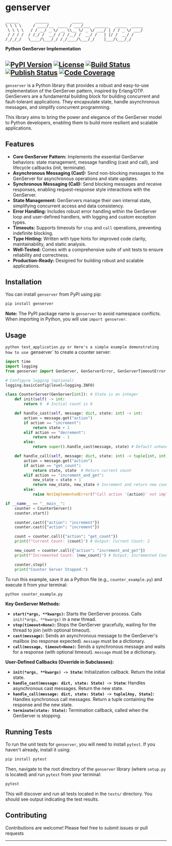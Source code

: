# genserver

```
______       ______          _____                          
\ \ \ \     / ____/__  ____ / ___/___  ______   _____  _____
 \ \ \ \   / / __/ _ \/ __ \\__ \/ _ \/ ___/ | / / _ \/ ___/
 / / / /  / /_/ /  __/ / / /__/ /  __/ /   | |/ /  __/ /    
/_/_/_/   \____/\___/_/ /_/____/\___/_/    |___/\___/_/     

```

**Python GenServer Implementation**

[![PyPI Version](https://badge.fury.io/py/genserver.svg)](https://pypi.org/project/genserver/)
[![License](https://img.shields.io/badge/License-MIT-blue.svg)](LICENSE)
[![Build Status](https://github.com/ourway/genserver/actions/workflows/ci.yml/badge.svg)](https://github.com/ourway/genserver/actions/workflows/ci.yml)
[![Publish Status](https://github.com/ourway/genserver/actions/workflows/publish.yml/badge.svg)](https://github.com/ourway/genserver/actions/workflows/publish.yml)
[![Code Coverage](https://codecov.io/gh/ourway/genserver/branch/main/graph/badge.svg?token=YOUR_CODECOV_TOKEN)](https://codecov.io/gh/ourway/genserver) 
----

`genserver` is a Python library that provides a robust and easy-to-use implementation of the GenServer pattern, inspired by Erlang/OTP. GenServers are a fundamental building block for building concurrent and fault-tolerant applications. They encapsulate state, handle asynchronous messages, and simplify concurrent programming.

This library aims to bring the power and elegance of the GenServer model to Python developers, enabling them to build more resilient and scalable applications.

## Features

*   **Core GenServer Pattern:** Implements the essential GenServer behaviors: state management, message handling (cast and call), and lifecycle callbacks (init, terminate).
*   **Asynchronous Messaging (Cast):** Send non-blocking messages to the GenServer for asynchronous operations and state updates.
*   **Synchronous Messaging (Call):** Send blocking messages and receive responses, enabling request-response style interactions with the GenServer.
*   **State Management:** GenServers manage their own internal state, simplifying concurrent access and data consistency.
*   **Error Handling:** Includes robust error handling within the GenServer loop and user-defined handlers, with logging and custom exception types.
*   **Timeouts:** Supports timeouts for `stop` and `call` operations, preventing indefinite blocking.
*   **Type Hinting:**  Written with type hints for improved code clarity, maintainability, and static analysis.
*   **Well-Tested:** Comes with a comprehensive suite of unit tests to ensure reliability and correctness.
*   **Production-Ready:** Designed for building robust and scalable applications.


## Installation

You can install `genserver` from PyPI using pip:

```bash
pip install genserver
````

**Note:** The PyPI package name is `genserver` to avoid namespace conflicts. When importing in Python, you will use `import genserver`.

## Usage
`python test_application.py or
Here's a simple example demonstrating how to use `genserver` to create a counter server:

```python
import time
import logging
from genserver import GenServer, GenServerError, GenServerTimeoutError

# Configure logging (optional)
logging.basicConfig(level=logging.INFO)

class CounterServer(GenServer[int]): # State is an integer
    def init(self) -> int:
        return 0  # Initial count is 0

    def handle_cast(self, message: dict, state: int) -> int:
        action = message.get("action")
        if action == "increment":
            return state + 1
        elif action == "decrement":
            return state - 1
        else:
            return super().handle_cast(message, state) # Default unhandled cast

    def handle_call(self, message: dict, state: int) -> tuple[int, int]:
        action = message.get("action")
        if action == "get_count":
            return state, state  # Return current count
        elif action == "increment_and_get":
            new_state = state + 1
            return new_state, new_state # Increment and return new count
        else:
            raise NotImplementedError(f"Call action '{action}' not implemented: {action}")

if __name__ == "__main__":
    counter = CounterServer()
    counter.start()

    counter.cast({"action": "increment"})
    counter.cast({"action": "increment"})

    count = counter.call({"action": "get_count"})
    print(f"Current Count: {count}") # Output: Current Count: 2

    new_count = counter.call({"action": "increment_and_get"})
    print(f"Incremented Count: {new_count}") # Output: Incremented Count: 3

    counter.stop()
    print("Counter Server Stopped.")
```

To run this example, save it as a Python file (e.g., `counter_example.py`) and execute it from your terminal:

```bash
python counter_example.py
```

**Key GenServer Methods:**

  * **`start(*args, **kwargs)`:** Starts the GenServer process. Calls `init(*args, **kwargs)` in a new thread.
  * **`stop(timeout=None)`:**  Stops the GenServer gracefully, waiting for the thread to join (with optional timeout).
  * **`cast(message)`:** Sends an asynchronous message to the GenServer's mailbox (no response expected). `message` must be a dictionary.
  * **`call(message, timeout=None)`:** Sends a synchronous message and waits for a response (with optional timeout). `message` must be a dictionary.

**User-Defined Callbacks (Override in Subclasses):**

  * **`init(*args, **kwargs) -> State`:**  Initialization callback. Return the initial state.
  * **`handle_cast(message: dict, state: State) -> State`:** Handles asynchronous cast messages. Return the new state.
  * **`handle_call(message: dict, state: State) -> tuple[Any, State]`:** Handles synchronous call messages. Return a tuple containing the response and the new state.
  * **`terminate(state: State)`:** Termination callback, called when the GenServer is stopping.

## Running Tests

To run the unit tests for `genserver`, you will need to install `pytest`. If you haven't already, install it using:

```bash
pip install pytest
```

Then, navigate to the root directory of the `genserver` library (where `setup.py` is located) and run `pytest` from your terminal:

```bash
pytest
```

This will discover and run all tests located in the `tests/` directory. You should see output indicating the test results.

## Contributing

Contributions are welcome\! Please feel free to submit issues or pull requests

-----
